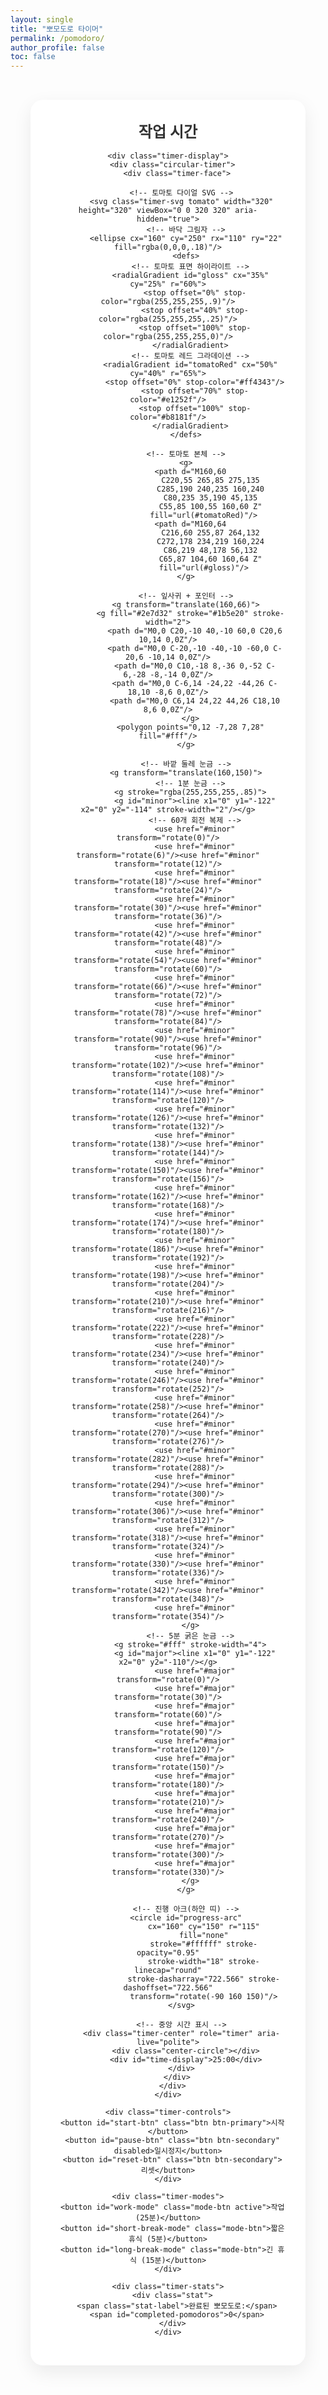 ```yaml
---
layout: single
title: "뽀모도로 타이머"
permalink: /pomodoro/
author_profile: false
toc: false
---
```


<div id="pomodoro-timer">
  <div class="timer-container">
    <div class="timer-header">
      <h2 id="timer-mode">작업 시간</h2>
    </div>

    <div class="timer-display">
      <div class="circular-timer">
        <div class="timer-face">

          <!-- 토마토 다이얼 SVG -->
          <svg class="timer-svg tomato" width="320" height="320" viewBox="0 0 320 320" aria-hidden="true">
            <!-- 바닥 그림자 -->
            <ellipse cx="160" cy="250" rx="110" ry="22" fill="rgba(0,0,0,.18)"/>
            <defs>
              <!-- 토마토 표면 하이라이트 -->
              <radialGradient id="gloss" cx="35%" cy="25%" r="60%">
                <stop offset="0%" stop-color="rgba(255,255,255,.9)"/>
                <stop offset="40%" stop-color="rgba(255,255,255,.25)"/>
                <stop offset="100%" stop-color="rgba(255,255,255,0)"/>
              </radialGradient>
              <!-- 토마토 레드 그라데이션 -->
              <radialGradient id="tomatoRed" cx="50%" cy="40%" r="65%">
                <stop offset="0%" stop-color="#ff4343"/>
                <stop offset="70%" stop-color="#e1252f"/>
                <stop offset="100%" stop-color="#b8181f"/>
              </radialGradient>
            </defs>

            <!-- 토마토 본체 -->
            <g>
              <path d="M160,60
                       C220,55 265,85 275,135
                       C285,190 240,235 160,240
                       C80,235 35,190 45,135
                       C55,85 100,55 160,60 Z"
                    fill="url(#tomatoRed)"/>
              <path d="M160,64
                       C216,60 255,87 264,132
                       C272,178 234,219 160,224
                       C86,219 48,178 56,132
                       C65,87 104,60 160,64 Z"
                    fill="url(#gloss)"/>
            </g>

            <!-- 잎사귀 + 포인터 -->
            <g transform="translate(160,66)">
              <g fill="#2e7d32" stroke="#1b5e20" stroke-width="2">
                <path d="M0,0 C20,-10 40,-10 60,0 C20,6 10,14 0,0Z"/>
                <path d="M0,0 C-20,-10 -40,-10 -60,0 C-20,6 -10,14 0,0Z"/>
                <path d="M0,0 C10,-18 8,-36 0,-52 C-6,-28 -8,-14 0,0Z"/>
                <path d="M0,0 C-6,14 -24,22 -44,26 C-18,10 -8,6 0,0Z"/>
                <path d="M0,0 C6,14 24,22 44,26 C18,10 8,6 0,0Z"/>
              </g>
              <polygon points="0,12 -7,28 7,28" fill="#fff"/>
            </g>

            <!-- 바깥 둘레 눈금 -->
            <g transform="translate(160,150)">
              <!-- 1분 눈금 -->
              <g stroke="rgba(255,255,255,.85)">
                <g id="minor"><line x1="0" y1="-122" x2="0" y2="-114" stroke-width="2"/></g>
                <!-- 60개 회전 복제 -->
                <use href="#minor" transform="rotate(0)"/>
                <use href="#minor" transform="rotate(6)"/><use href="#minor" transform="rotate(12)"/>
                <use href="#minor" transform="rotate(18)"/><use href="#minor" transform="rotate(24)"/>
                <use href="#minor" transform="rotate(30)"/><use href="#minor" transform="rotate(36)"/>
                <use href="#minor" transform="rotate(42)"/><use href="#minor" transform="rotate(48)"/>
                <use href="#minor" transform="rotate(54)"/><use href="#minor" transform="rotate(60)"/>
                <use href="#minor" transform="rotate(66)"/><use href="#minor" transform="rotate(72)"/>
                <use href="#minor" transform="rotate(78)"/><use href="#minor" transform="rotate(84)"/>
                <use href="#minor" transform="rotate(90)"/><use href="#minor" transform="rotate(96)"/>
                <use href="#minor" transform="rotate(102)"/><use href="#minor" transform="rotate(108)"/>
                <use href="#minor" transform="rotate(114)"/><use href="#minor" transform="rotate(120)"/>
                <use href="#minor" transform="rotate(126)"/><use href="#minor" transform="rotate(132)"/>
                <use href="#minor" transform="rotate(138)"/><use href="#minor" transform="rotate(144)"/>
                <use href="#minor" transform="rotate(150)"/><use href="#minor" transform="rotate(156)"/>
                <use href="#minor" transform="rotate(162)"/><use href="#minor" transform="rotate(168)"/>
                <use href="#minor" transform="rotate(174)"/><use href="#minor" transform="rotate(180)"/>
                <use href="#minor" transform="rotate(186)"/><use href="#minor" transform="rotate(192)"/>
                <use href="#minor" transform="rotate(198)"/><use href="#minor" transform="rotate(204)"/>
                <use href="#minor" transform="rotate(210)"/><use href="#minor" transform="rotate(216)"/>
                <use href="#minor" transform="rotate(222)"/><use href="#minor" transform="rotate(228)"/>
                <use href="#minor" transform="rotate(234)"/><use href="#minor" transform="rotate(240)"/>
                <use href="#minor" transform="rotate(246)"/><use href="#minor" transform="rotate(252)"/>
                <use href="#minor" transform="rotate(258)"/><use href="#minor" transform="rotate(264)"/>
                <use href="#minor" transform="rotate(270)"/><use href="#minor" transform="rotate(276)"/>
                <use href="#minor" transform="rotate(282)"/><use href="#minor" transform="rotate(288)"/>
                <use href="#minor" transform="rotate(294)"/><use href="#minor" transform="rotate(300)"/>
                <use href="#minor" transform="rotate(306)"/><use href="#minor" transform="rotate(312)"/>
                <use href="#minor" transform="rotate(318)"/><use href="#minor" transform="rotate(324)"/>
                <use href="#minor" transform="rotate(330)"/><use href="#minor" transform="rotate(336)"/>
                <use href="#minor" transform="rotate(342)"/><use href="#minor" transform="rotate(348)"/>
                <use href="#minor" transform="rotate(354)"/>
              </g>
              <!-- 5분 굵은 눈금 -->
              <g stroke="#fff" stroke-width="4">
                <g id="major"><line x1="0" y1="-122" x2="0" y2="-110"/></g>
                <use href="#major" transform="rotate(0)"/>
                <use href="#major" transform="rotate(30)"/>
                <use href="#major" transform="rotate(60)"/>
                <use href="#major" transform="rotate(90)"/>
                <use href="#major" transform="rotate(120)"/>
                <use href="#major" transform="rotate(150)"/>
                <use href="#major" transform="rotate(180)"/>
                <use href="#major" transform="rotate(210)"/>
                <use href="#major" transform="rotate(240)"/>
                <use href="#major" transform="rotate(270)"/>
                <use href="#major" transform="rotate(300)"/>
                <use href="#major" transform="rotate(330)"/>
              </g>
            </g>

            <!-- 진행 아크(하얀 띠) -->
            <circle id="progress-arc"
                    cx="160" cy="150" r="115"
                    fill="none"
                    stroke="#ffffff" stroke-opacity="0.95"
                    stroke-width="18" stroke-linecap="round"
                    stroke-dasharray="722.566" stroke-dashoffset="722.566"
                    transform="rotate(-90 160 150)"/>
          </svg>

          <!-- 중앙 시간 표시 -->
          <div class="timer-center" role="timer" aria-live="polite">
            <div class="center-circle"></div>
            <div id="time-display">25:00</div>
          </div>
        </div>
      </div>
    </div>

    <div class="timer-controls">
      <button id="start-btn" class="btn btn-primary">시작</button>
      <button id="pause-btn" class="btn btn-secondary" disabled>일시정지</button>
      <button id="reset-btn" class="btn btn-secondary">리셋</button>
    </div>

    <div class="timer-modes">
      <button id="work-mode" class="mode-btn active">작업 (25분)</button>
      <button id="short-break-mode" class="mode-btn">짧은 휴식 (5분)</button>
      <button id="long-break-mode" class="mode-btn">긴 휴식 (15분)</button>
    </div>

    <div class="timer-stats">
      <div class="stat">
        <span class="stat-label">완료된 뽀모도로:</span>
        <span id="completed-pomodoros">0</span>
      </div>
    </div>
  </div>
</div>

<style>
#pomodoro-timer {
  max-width: 520px;
  margin: 0 auto;
  padding: 2rem;
  font-family: -apple-system, BlinkMacSystemFont, "Segoe UI", Roboto, sans-serif;
}
.timer-container {
  background: #fff;
  border-radius: 20px;
  padding: 2rem;
  box-shadow: 0 10px 30px rgba(0,0,0,.08);
  text-align: center;
}
.timer-header h2 { margin: 0 0 1rem; color: #333; font-size: 1.5rem; font-weight: 600; }

.timer-display { margin: 1.5rem 0; display: flex; justify-content: center; align-items: center; }
.circular-timer { position: relative; display: flex; justify-content: center; align-items: center; }
.timer-face { position: relative; background: transparent; box-shadow: none; padding: 0; }

.timer-svg.tomato { display:block; width: 280px; height: 280px; }
.timer-center {
  position: absolute; top: 50%; left: 50%; transform: translate(-50%,-50%);
  display: flex; flex-direction: column; align-items: center; justify-content: center;
  pointer-events: none;
}
.center-circle {
  width: 66px; height: 66px; border-radius: 50%;
  background: radial-gradient(circle at 30% 30%, #ffffff 0%, #f8f9fa 55%, #e9ecef 100%);
  box-shadow: inset 2px 2px 6px rgba(0,0,0,.12), inset -2px -2px 6px rgba(255,255,255,.8);
  position: absolute; z-index: 5;
}
#time-display {
  font-size: 1.8rem; font-weight: 800; color: #2c3e50; text-shadow: 0 1px 2px rgba(255,255,255,.6);
  font-variant-numeric: tabular-nums; position: relative; z-index: 10;
}

.timer-controls { margin: 1.75rem 0; display:flex; justify-content:center; gap: 0.8rem; }
.btn {
  padding: 0.75rem 1.5rem; border: none; border-radius: 25px; font-size: 1rem; font-weight: 600;
  cursor: pointer; transition: all .25s ease; min-width: 110px;
}
.btn-primary { background:#e53935; color:#fff; }
.btn-primary:hover:not(:disabled) { background:#c62828; transform: translateY(-2px); }
.btn-secondary { background:#95a5a6; color:#fff; }
.btn-secondary:hover:not(:disabled) { background:#7f8c8d; transform: translateY(-2px); }
.btn:disabled { opacity:.6; cursor:not-allowed; transform:none; }

.timer-modes { margin: 1.5rem 0; display:flex; justify-content:center; gap:.5rem; flex-wrap:wrap; }
.mode-btn {
  padding:.5rem 1rem; border:2px solid #ecf0f1; border-radius: 20px; background:#fff; color:#7f8c8d;
  font-size:.9rem; cursor:pointer; transition:all .25s ease; white-space:nowrap;
}
.mode-btn:hover { border-color:#3498db; color:#3498db; }
.mode-btn.active { background:#2e7d32; border-color:#2e7d32; color:#fff; }

.timer-stats { margin-top:1.2rem; padding-top:1rem; border-top:1px solid #ecf0f1; }
.stat { display:flex; justify-content:space-between; align-items:center; margin:.5rem 0; color:#7f8c8d; }
.stat-label { font-weight:500; }
#completed-pomodoros { font-weight: 800; color:#e74c3c; font-size:1.2rem; }

/* 활성 애니메이션(은은한 호흡) */
.timer-container.active { animation: pulse 2s infinite; }
@keyframes pulse {
  0% { box-shadow: 0 10px 30px rgba(0,0,0,.08); }
  50% { box-shadow: 0 10px 30px rgba(231,76,60,.18); }
  100% { box-shadow: 0 10px 30px rgba(0,0,0,.08); }
}

/* 반응형 */
@media (max-width: 768px) {
  #pomodoro-timer { padding: 1rem; }
  .timer-container { padding: 1.25rem; }
  .timer-svg.tomato { width: 240px; height: 240px; }
  #time-display { font-size: 1.6rem; }
  .timer-controls { flex-direction: column; }
  .btn { width: 100%; max-width: 220px; }
  .timer-modes { flex-direction: column; }
  .mode-btn { width: 100%; max-width: 220px; }
}
</style>

<script>
class PomodoroTimer {
  constructor() {
    // (분)
    this.modes = { work: 25, shortBreak: 5, longBreak: 15 };

    // 상태
    this.currentMode = 'work';
    this.timeLeft = this.modes.work * 60; // 초
    this.isRunning = false;
    this.completedPomodoros = 0;
    this.timer = null;

    // DOM
    this.timeDisplay = document.getElementById('time-display');
    this.timerMode = document.getElementById('timer-mode');
    this.startBtn = document.getElementById('start-btn');
    this.pauseBtn = document.getElementById('pause-btn');
    this.resetBtn = document.getElementById('reset-btn');
    this.workModeBtn = document.getElementById('work-mode');
    this.shortBreakModeBtn = document.getElementById('short-break-mode');
    this.longBreakModeBtn = document.getElementById('long-break-mode');
    this.completedPomodorosDisplay = document.getElementById('completed-pomodoros');
    this.timerContainer = document.querySelector('.timer-container');
    this.progressBar = document.getElementById('progress-arc');

    // 원형 진행바 설정 (SVG r=115)
    this.circleRadius = 115;
    this.circleCircumference = 2 * Math.PI * this.circleRadius; // ≈ 722.566

    this.initEventListeners();
    this.updateDisplay();
    this.loadStats();
  }

  initEventListeners() {
    this.startBtn.addEventListener('click', () => this.startTimer());
    this.pauseBtn.addEventListener('click', () => this.pauseTimer());
    this.resetBtn.addEventListener('click', () => this.resetTimer());

    this.workModeBtn.addEventListener('click', () => this.setMode('work'));
    this.shortBreakModeBtn.addEventListener('click', () => this.setMode('shortBreak'));
    this.longBreakModeBtn.addEventListener('click', () => this.setMode('longBreak'));
  }

  startTimer() {
    if (this.isRunning) return;
    this.isRunning = true;
    this.startBtn.disabled = true;
    this.pauseBtn.disabled = false;
    this.timerContainer.classList.add('active');

    // 알림 권한 미리 확보
    if ('Notification' in window && Notification.permission === 'default') {
      Notification.requestPermission().catch(()=>{});
    }

    this.timer = setInterval(() => {
      this.timeLeft--;
      this.updateDisplay();
      if (this.timeLeft <= 0) this.completeTimer();
    }, 1000);
  }

  pauseTimer() {
    this.isRunning = false;
    this.startBtn.disabled = false;
    this.pauseBtn.disabled = true;
    this.timerContainer.classList.remove('active');
    clearInterval(this.timer);
  }

  resetTimer() {
    this.pauseTimer();
    this.timeLeft = this.modes[this.currentMode] * 60;
    this.updateDisplay();
    this.progressBar.style.strokeDashoffset = this.circleCircumference;
    this.progressBar.style.stroke = '#ffffff';
    this.progressBar.style.strokeOpacity = '0.95';
  }

  completeTimer() {
    this.pauseTimer();
    this.playNotificationSound();

    if (this.currentMode === 'work') {
      this.completedPomodoros++;
      this.saveStats();
      this.updateStatsDisplay();
      // 4회마다 긴 휴식
      if (this.completedPomodoros % 4 === 0) this.setMode('longBreak');
      else this.setMode('shortBreak');
    } else {
      this.setMode('work');
    }
    this.showNotification();
  }

  setMode(mode) {
    if (this.isRunning) return;

    this.currentMode = mode;
    this.timeLeft = this.modes[mode] * 60;

    document.querySelectorAll('.mode-btn').forEach(b => b.classList.remove('active'));
    if (mode === 'work') {
      this.workModeBtn.classList.add('active'); this.timerMode.textContent = '작업 시간';
    } else if (mode === 'shortBreak') {
      this.shortBreakModeBtn.classList.add('active'); this.timerMode.textContent = '짧은 휴식';
    } else {
      this.longBreakModeBtn.classList.add('active'); this.timerMode.textContent = '긴 휴식';
    }
    this.updateDisplay();
  }

  updateDisplay() {
    const minutes = Math.floor(this.timeLeft / 60);
    const seconds = this.timeLeft % 60;
    const timeString = `${String(minutes).padStart(2,'0')}:${String(seconds).padStart(2,'0')}`;
    this.timeDisplay.textContent = timeString;

    // 진행바
    const total = this.modes[this.currentMode] * 60;
    const progress = (total - this.timeLeft) / total;
    const offset = this.circleCircumference - (progress * this.circleCircumference);
    this.progressBar.style.strokeDashoffset = offset;

    document.title = this.isRunning ? `${timeString} - 뽀모도로 타이머` : '뽀모도로 타이머';
  }

  updateStatsDisplay() {
    this.completedPomodorosDisplay.textContent = this.completedPomodoros;
  }

  playNotificationSound() {
    try {
      const audio = new Audio('data:audio/wav;base64,UklGRnoGAABXQVZFZm10IBAAAAABAAEAQB8AAEAfAAABAAgAZGF0YQoGAACBhYqFbF1fdJivrJBhNjVgodDbq2EcBj+a2/LDciUFLIHO8tiJNwgZaLvt559NEAxQp+PwtmMcBjiR1/LMeSwFJHfH8N2QQAoUXrTp66hVFApGn+Dtx2YeCA6FKL');
      audio.play().catch(()=>{});
    } catch(e) {}
  }

  showNotification() {
    if ('Notification' in window && Notification.permission === 'granted') {
      const isWork = this.currentMode === 'work';
      new Notification(isWork ? '휴식 완료!' : '작업 완료!', {
        body: isWork ? '작업을 시작하세요.' : '휴식 시간입니다.',
        icon: '/assets/images/favicon.ico'
      });
    }
  }

  saveStats() {
    localStorage.setItem('pomodoroCompletedCount', String(this.completedPomodoros));
  }
  loadStats() {
    const saved = localStorage.getItem('pomodoroCompletedCount');
    if (saved) this.completedPomodoros = parseInt(saved, 10) || 0;
    this.updateStatsDisplay();
  }
}

document.addEventListener('DOMContentLoaded', () => {
  new PomodoroTimer();
});
</script>

